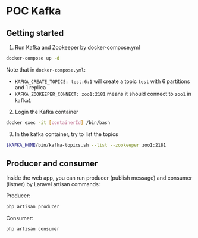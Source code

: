 # POC Kafka

## Getting started

1. Run Kafka and Zookeeper by docker-compose.yml

```sh
docker-compose up -d
```

Note that in `docker-compose.yml`:

- `KAFKA_CREATE_TOPICS: test:6:1` will create a topic `test` with 6 partitions and 1 replica
- `KAFKA_ZOOKEEPER_CONNECT: zoo1:2181` means it should connect to `zoo1` in `kafka1`

2. Login the Kafka container

```sh
docker exec -it [containerId] /bin/bash
```

3. In the kafka container, try to list the topics

```sh
$KAFKA_HOME/bin/kafka-topics.sh --list --zookeeper zoo1:2181
```

## Producer and consumer

Inside the web app, you can run producer (publish message) and consumer (listner) by Laravel artisan commands:

Producer:
```sh
php artisan producer
```

Consumer:
```sh
php artisan consumer
```